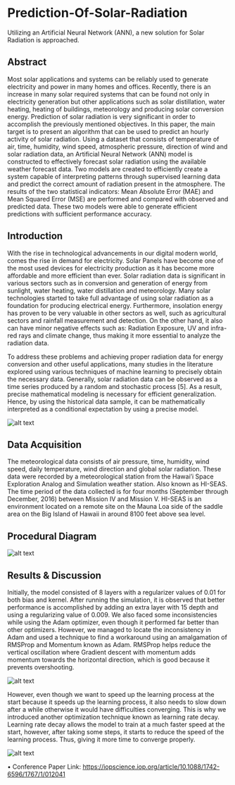 # Prediction-Of-Solar-Radiation
Utilizing an Artificial Neural Network (ANN), a new solution for Solar Radiation is approached.

## Abstract
Most solar applications and systems can be reliably used to generate electricity and
power in many homes and offices. Recently, there is an increase in many solar required
systems that can be found not only in electricity generation but other applications such as solar
distillation, water heating, heating of buildings, meteorology and producing solar conversion
energy. Prediction of solar radiation is very significant in order to accomplish the previously
mentioned objectives. In this paper, the main target is to present an algorithm that can be used
to predict an hourly activity of solar radiation. Using a dataset that consists of temperature of
air, time, humidity, wind speed, atmospheric pressure, direction of wind and solar radiation
data, an Artificial Neural Network (ANN) model is constructed to effectively forecast solar
radiation using the available weather forecast data. Two models are created to efficiently create
a system capable of interpreting patterns through supervised learning data and predict the
correct amount of radiation present in the atmosphere. The results of the two statistical
indicators: Mean Absolute Error (MAE) and Mean Squared Error (MSE) are performed and
compared with observed and predicted data. These two models were able to generate efficient
predictions with sufficient performance accuracy.


## Introduction
With the rise in technological advancements in our digital modern world, comes the rise in demand for
electricity. Solar Panels have become one of the most used devices for electricity production as it
has become more affordable and more efficient than ever. Solar radiation data is significant in
various sectors such as in conversion and generation of energy from sunlight, water heating, water
distillation and meteorology. Many solar technologies started to take full advantage of using
solar radiation as a foundation for producing electrical energy. Furthermore, insolation energy has
proven to be very valuable in other sectors as well, such as agricultural sectors and rainfall
measurement and detection. On the other hand, it also can have minor negative effects such as:
Radiation Exposure, UV and infra-red rays and climate change, thus making it more essential to
analyze the radiation data.

To address these problems and achieving proper radiation data for energy conversion and other
useful applications, many studies in the literature explored using various techniques of machine
learning to precisely obtain the necessary data. Generally, solar radiation data can be observed as a
time series produced by a random and stochastic process [5]. As a result, precise mathematical
modeling is necessary for efficient generalization. Hence, by using the historical data sample, it can be
mathematically interpreted as a conditional expectation by using a precise model.

![alt text](https://github.com/shahriar-rahman/Prediction-Of-Solar-Radiation/blob/main/Diagrams/DataAnalysis1.PNG) 

## Data Acquisition
The meteorological data consists of air pressure, time, humidity, wind speed, daily temperature, wind
direction and global solar radiation. These data were recorded by a meteorological station from the
Hawai’i Space Exploration Analog and Simulation weather station. Also known as HI-SEAS. The time period of the data collected is for four months (September through December, 2016) between Mission IV and Mission V. HI-SEAS is an environment located on a remote site on the Mauna Loa
side of the saddle area on the Big Island of Hawaii in around 8100 feet above sea level.

## Procedural Diagram
![alt text](https://github.com/shahriar-rahman/Prediction-Of-Solar-Radiation/blob/main/Diagrams/FlowChart.PNG)

## Results & Discussion
Initially, the model consisted of 8 layers with a regularizer values of 0.01 for both bias and kernel.
After running the simulation, it is observed that better performance is accomplished by adding an extra
layer with 15 depth and using a regularizing value of 0.009. We also faced some inconsistencies while
using the Adam optimizer, even though it performed far better than other optimizers. However, we managed to locate the inconsistency in Adam and used a technique to find a workaround using an amalgamation of RMSProp and Momentum known as Adam. RMSProp helps reduce the vertical
oscillation where Gradient descent with momentum adds momentum towards the horizontal direction,
which is good because it prevents overshooting. 

![alt text](https://github.com/shahriar-rahman/Prediction-Of-Solar-Radiation/blob/main/Diagrams/HyperparameterTuning.PNG)

However, even though we want to speed up the learning process at the start because it speeds up the learning process, it also needs to slow down after
a while otherwise it would have difficulties converging. This is why we introduced another
optimization technique known as learning rate decay. Learning rate decay allows the model to train at a much faster speed at the start, however, after
taking some steps, it starts to reduce the speed of the learning process. Thus, giving it more time to
converge properly.

![alt text](https://github.com/shahriar-rahman/Prediction-Of-Solar-Radiation/blob/main/Diagrams/Results.PNG)

• Conference Paper Link: https://iopscience.iop.org/article/10.1088/1742-6596/1767/1/012041
